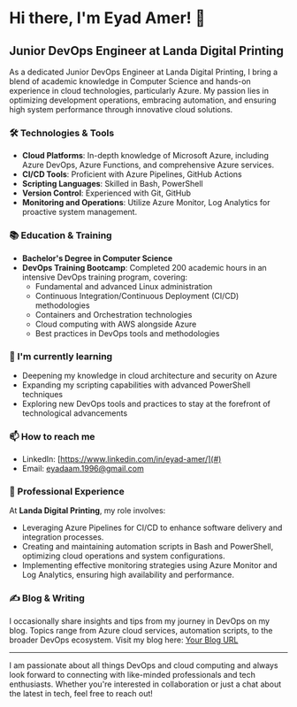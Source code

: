 # Hi there, I'm Eyad Amer! 👋

## Junior DevOps Engineer at Landa Digital Printing

As a dedicated Junior DevOps Engineer at Landa Digital Printing, I bring a blend of academic knowledge in Computer Science and hands-on experience in cloud technologies, particularly Azure. My passion lies in optimizing development operations, embracing automation, and ensuring high system performance through innovative cloud solutions.

### 🛠️ Technologies & Tools

- **Cloud Platforms**: In-depth knowledge of Microsoft Azure, including Azure DevOps, Azure Functions, and comprehensive Azure services.
- **CI/CD Tools**: Proficient with Azure Pipelines, GitHub Actions
- **Scripting Languages**: Skilled in Bash, PowerShell
- **Version Control**: Experienced with Git, GitHub
- **Monitoring and Operations**: Utilize Azure Monitor, Log Analytics for proactive system management.

### 📚 Education & Training

- **Bachelor's Degree in Computer Science**
- **DevOps Training Bootcamp**: Completed 200 academic hours in an intensive DevOps training program, covering:
  - Fundamental and advanced Linux administration
  - Continuous Integration/Continuous Deployment (CI/CD) methodologies
  - Containers and Orchestration technologies
  - Cloud computing with AWS alongside Azure
  - Best practices in DevOps tools and methodologies

### 🌱 I'm currently learning

- Deepening my knowledge in cloud architecture and security on Azure
- Expanding my scripting capabilities with advanced PowerShell techniques
- Exploring new DevOps tools and practices to stay at the forefront of technological advancements

### 📫 How to reach me

- LinkedIn: [https://www.linkedin.com/in/eyad-amer/](#)
- Email: eyadaam.1996@gmail.com

### 💼 Professional Experience

At **Landa Digital Printing**, my role involves:

- Leveraging Azure Pipelines for CI/CD to enhance software delivery and integration processes.
- Creating and maintaining automation scripts in Bash and PowerShell, optimizing cloud operations and system configurations.
- Implementing effective monitoring strategies using Azure Monitor and Log Analytics, ensuring high availability and performance.

### ✍️ Blog & Writing

I occasionally share insights and tips from my journey in DevOps on my blog. Topics range from Azure cloud services, automation scripts, to the broader DevOps ecosystem. Visit my blog here: [Your Blog URL](#)

---

I am passionate about all things DevOps and cloud computing and always look forward to connecting with like-minded professionals and tech enthusiasts. Whether you're interested in collaboration or just a chat about the latest in tech, feel free to reach out!

